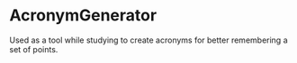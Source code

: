 # AcronymGenerator
Used as a tool while studying to create acronyms for better remembering a set of points.
